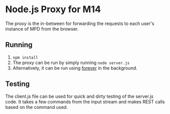 # Node.js Proxy for M14

The proxy is the in-between for forwarding the requests to each user's instance of MPD from the browser.

## Running

1. `npm install`
2. The proxy can be run by simply running `node server.js`
3. Alternatively, it can be run using [forever](https://github.com/foreverjs/forever) in the background.


## Testing

The client.js file can be used for quick and dirty testing of the server.js code. It takes a few commands from the input stream and makes REST calls based on the command used.
